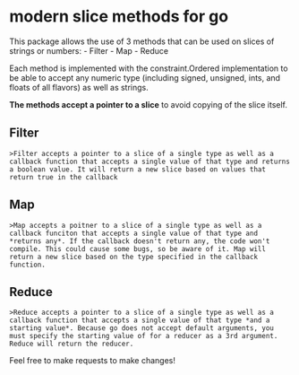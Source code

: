 # modern slice methods for go
  This package allows the use of 3 methods that can be used on slices of strings or numbers:
    - Filter
    - Map
    - Reduce

  Each method is implemented with the constraint.Ordered implementation to be able to accept any numeric type (including signed, unsigned, ints, and floats of all flavors) as well as strings.

  **The methods accept a pointer to a slice** to avoid copying of the slice itself.

  ## Filter
    >Filter accepts a pointer to a slice of a single type as well as a callback function that accepts a single value of that type and returns a boolean value. It will return a new slice based on values that return true in the callback

  ## Map
    >Map accepts a poitner to a slice of a single type as well as a callback funciton that accepts a single value of that type and *returns any*. If the callback doesn't return any, the code won't compile. This could cause some bugs, so be aware of it. Map will return a new slice based on the type specified in the callback function.

  ## Reduce
    >Reduce accepts a pointer to a slice of a single type as well as a callback function that accepts a single value of that type *and a starting value*. Because go does not accept default arguments, you must specify the starting value of for a reducer as a 3rd argument. Reduce will return the reducer.

Feel free to make requests to make changes!